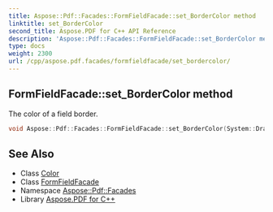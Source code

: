 ```yaml
---
title: Aspose::Pdf::Facades::FormFieldFacade::set_BorderColor method
linktitle: set_BorderColor
second_title: Aspose.PDF for C++ API Reference
description: 'Aspose::Pdf::Facades::FormFieldFacade::set_BorderColor method. The color of a field border in C++.'
type: docs
weight: 2300
url: /cpp/aspose.pdf.facades/formfieldfacade/set_bordercolor/
---
```

## FormFieldFacade::set_BorderColor method


The color of a field border.

```cpp
void Aspose::Pdf::Facades::FormFieldFacade::set_BorderColor(System::Drawing::Color value)
```

## See Also

* Class [Color](../../../system.drawing/color/)
* Class [FormFieldFacade](../)
* Namespace [Aspose::Pdf::Facades](../../)
* Library [Aspose.PDF for C++](../../../)
